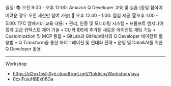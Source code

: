 일정:
📚 오전 9:00 - 오후 12:00: Amazon Q Developer 교육 및 실습 (종일 참석이 어려운 경우 오전 세션만 참여 가능)
🥪 오후 12:00 - 1:00: 점심 제공
🏆오후 1:00 - 5:00: TFC 앰배서더 교육 내용:
•	관리, 인증 및 모니터링 시스템
•	프롬프트 엔지니어링과 고급 컨텍스트 제어 기술
•	CLI와 IDE에 추가된 새로운 에이전트 채팅 기능
•	Customization 및 MCP 통합
•	GitLab과 GitHub에서의 Q Developer 에이전트 활용법
•	Q Transform을 통한 마이그레이션 및 현대화 전략
•	운영 및 Data&AI를 위한 Q Developer 활용

---

Workshop
- https://d2px15slji0yjj.cloudfront.net/?folder=/Workshop/java
- 0cxIFuiuHBEx06Ga


